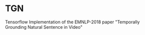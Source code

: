 # TGN
Tensorflow Implementation of the EMNLP-2018 paper "Temporally Grounding Natural Sentence in Video"
